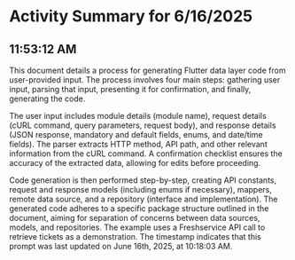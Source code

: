 # Activity Summary for 6/16/2025

## 11:53:12 AM
This document details a process for generating Flutter data layer code from user-provided input.  The process involves four main steps: gathering user input, parsing that input, presenting it for confirmation, and finally, generating the code.

The user input includes module details (module name), request details (cURL command, query parameters, request body), and response details (JSON response, mandatory and default fields, enums, and date/time fields).  The parser extracts HTTP method, API path, and other relevant information from the cURL command.  A confirmation checklist ensures the accuracy of the extracted data, allowing for edits before proceeding.

Code generation is then performed step-by-step, creating API constants, request and response models (including enums if necessary), mappers, remote data source, and a repository (interface and implementation).  The generated code adheres to a specific package structure outlined in the document, aiming for separation of concerns between data sources, models, and repositories.  The example uses a Freshservice API call to retrieve tickets as a demonstration.  The timestamp indicates that this prompt was last updated on June 16th, 2025, at 10:18:03 AM.
